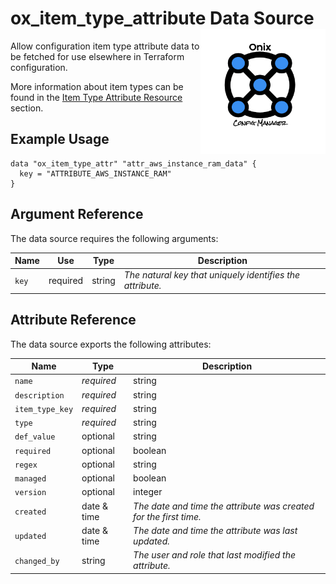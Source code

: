 # ox_item_type_attribute Data Source  <img src="../../../docs/pics/ox.png" width="200" height="200" align="right">

Allow configuration item type attribute data to be fetched for use elsewhere in Terraform configuration.

More information about item types can be found in the [Item Type Attribute Resource](../resources/ox_item_type_attr.md) section.

## Example Usage

```hcl
data "ox_item_type_attr" "attr_aws_instance_ram_data" {
  key = "ATTRIBUTE_AWS_INSTANCE_RAM"
}
```

## Argument Reference

The data source requires the following arguments:

| Name | Use | Type |  Description |
|---|---|---|---|
| `key` | required | string | *The natural key that uniquely identifies the attribute.* |

## Attribute Reference

The data source exports the following attributes:

| Name | Type |  Description |
|---|---|---|
| `name`| *required* | string | *The key name for the attribute as used in the attribute dictionary.* |
| `description`| *required* | string | *A meaningful description for the attribute.* |
| `item_type_key`| *required* | string | *The natural key that uniquely identifies the item type the attribute is for.* |
| `type` | *required* | string | *The attribute type, a free format string that should be understood by a client to decide how to validate the attribute value.* |
| `def_value`| optional | string | *A free format string containing the default value for the attribute, if any.* |
| `required` | optional | boolean | *A flag indicating whether the attribute is required.* |
| `regex`| optional | string | *A regular expression used by a client to validate the attribute value.* |
| `managed` | optional | boolean | *A flag indicating whether the attribute is managed by a third party process. The default value is false, indicating the type can be updated by the user interface or Terraform provider clients.* |
| `version` | optional | integer | *The version number of the attribute for [optimistic concurrency control](https://en.wikipedia.org/wiki/Optimistic_concurrency_control) purposes. If specified, the entity can be written provided that the specified version number matches the one in the database. If no specified, optimistic locking is disabled.* |
| `created` | date & time | *The date and time the attribute was created for the first time.* |
| `updated` | date & time | *The date and time the attribute was last updated.* |
| `changed_by` | string | *The user and role that last modified the attribute.* |